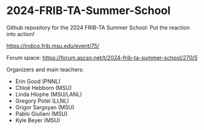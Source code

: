 # 2024-FRIB-TA-Summer-School

Github repository for the 2024 FRIB-TA Summer School: Put the reaction into action!

https://indico.frib.msu.edu/event/75/

Forum space: https://forum.ascsn.net/t/2024-frib-ta-summer-school/270/5

Organizers and main teachers:
*  Erin Good (PNNL)
*  Chloë Hebborn (MSU)
*  Linda Hlophe (MSU/LANL)
*  Gregory Potel (LLNL)
*  Grigor Sargsyan (MSU)
*  Pablo Giuliani (MSU)
*  Kyle Beyer (MSU)
